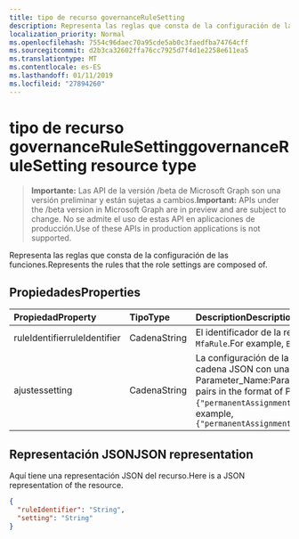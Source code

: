 ```yaml
---
title: tipo de recurso governanceRuleSetting
description: Representa las reglas que consta de la configuración de las funciones.
localization_priority: Normal
ms.openlocfilehash: 7554c96daec70a95cde5ab0c3faedfba74764cff
ms.sourcegitcommit: d2b3ca32602ffa76cc7925d7f4d1e2258e611ea5
ms.translationtype: MT
ms.contentlocale: es-ES
ms.lasthandoff: 01/11/2019
ms.locfileid: "27894260"
---
```

# <a name="governancerulesetting-resource-type"></a><span data-ttu-id="4b4fd-103">tipo de recurso governanceRuleSetting</span><span class="sxs-lookup"><span data-stu-id="4b4fd-103">governanceRuleSetting resource type</span></span>

> <span data-ttu-id="4b4fd-104">**Importante:** Las API de la versión /beta de Microsoft Graph son una versión preliminar y están sujetas a cambios.</span><span class="sxs-lookup"><span data-stu-id="4b4fd-104">**Important:** APIs under the /beta version in Microsoft Graph are in preview and are subject to change.</span></span> <span data-ttu-id="4b4fd-105">No se admite el uso de estas API en aplicaciones de producción.</span><span class="sxs-lookup"><span data-stu-id="4b4fd-105">Use of these APIs in production applications is not supported.</span></span>

<span data-ttu-id="4b4fd-106">Representa las reglas que consta de la configuración de las funciones.</span><span class="sxs-lookup"><span data-stu-id="4b4fd-106">Represents the rules that the role settings are composed of.</span></span>


## <a name="properties"></a><span data-ttu-id="4b4fd-107">Propiedades</span><span class="sxs-lookup"><span data-stu-id="4b4fd-107">Properties</span></span>
|<span data-ttu-id="4b4fd-108">Propiedad</span><span class="sxs-lookup"><span data-stu-id="4b4fd-108">Property</span></span>      | <span data-ttu-id="4b4fd-109">Tipo</span><span class="sxs-lookup"><span data-stu-id="4b4fd-109">Type</span></span>         |<span data-ttu-id="4b4fd-110">Description</span><span class="sxs-lookup"><span data-stu-id="4b4fd-110">Description</span></span>|
|:-------------|:-------------|:----------|
|<span data-ttu-id="4b4fd-111">ruleIdentifier</span><span class="sxs-lookup"><span data-stu-id="4b4fd-111">ruleIdentifier</span></span>|<span data-ttu-id="4b4fd-112">Cadena</span><span class="sxs-lookup"><span data-stu-id="4b4fd-112">String</span></span>        |<span data-ttu-id="4b4fd-113">El identificador de la regla.</span><span class="sxs-lookup"><span data-stu-id="4b4fd-113">The id of the rule.</span></span> <span data-ttu-id="4b4fd-114">Por ejemplo, ``ExpirationRule`` y ``MfaRule``.</span><span class="sxs-lookup"><span data-stu-id="4b4fd-114">For example, ``ExpirationRule`` and ``MfaRule``.</span></span>|
|<span data-ttu-id="4b4fd-115">ajustes</span><span class="sxs-lookup"><span data-stu-id="4b4fd-115">setting</span></span>       |<span data-ttu-id="4b4fd-116">Cadena</span><span class="sxs-lookup"><span data-stu-id="4b4fd-116">String</span></span>        |<span data-ttu-id="4b4fd-117">La configuración de la regla.</span><span class="sxs-lookup"><span data-stu-id="4b4fd-117">The settings of the rule.</span></span> <span data-ttu-id="4b4fd-118">El valor es una cadena JSON con una lista de pares de en el formato de Parameter_Name:Parameter_Value.</span><span class="sxs-lookup"><span data-stu-id="4b4fd-118">The value is a JSON string with a list of pairs in the format of Parameter_Name:Parameter_Value.</span></span> <span data-ttu-id="4b4fd-119">Por ejemplo: `{"permanentAssignment":false,"maximumGrantPeriodInMinutes":129600}`</span><span class="sxs-lookup"><span data-stu-id="4b4fd-119">For example, `{"permanentAssignment":false,"maximumGrantPeriodInMinutes":129600}`</span></span>|

## <a name="json-representation"></a><span data-ttu-id="4b4fd-120">Representación JSON</span><span class="sxs-lookup"><span data-stu-id="4b4fd-120">JSON representation</span></span>

<span data-ttu-id="4b4fd-121">Aquí tiene una representación JSON del recurso.</span><span class="sxs-lookup"><span data-stu-id="4b4fd-121">Here is a JSON representation of the resource.</span></span>

<!-- {
  "blockType": "resource",
  "@odata.type": "microsoft.graph.governanceRuleSetting"
}-->


```json
{
  "ruleIdentifier": "String",
  "setting": "String"
}

```

<!-- uuid: 8fcb5dbc-d5aa-4681-8e31-b001d5168d79
2015-10-25 14:57:30 UTC -->
<!-- {
  "type": "#page.annotation",
  "description": "governanceRuleSetting",
  "keywords": "",
  "section": "documentation",
  "tocPath": ""
}-->
